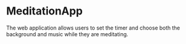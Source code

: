 # MeditationApp
The web application allows users to set the timer and choose both the background and music while they are meditating.

